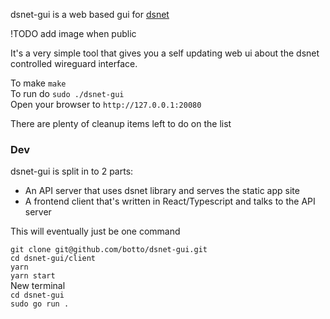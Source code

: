 dsnet-gui is a web based gui for [dsnet](https://github.com/naggie)

!TODO add image when public

It's a very simple tool that gives you a self updating web ui about the dsnet controlled wireguard interface.

To make `make`  
To run do `sudo ./dsnet-gui`  
Open your browser to `http://127.0.0.1:20080`  

There are plenty of cleanup items left to do on the list

### Dev

dsnet-gui is split in to 2 parts:

- An API server that uses dsnet library and serves the static app site
- A frontend client that's written in React/Typescript and talks to the API server

This will eventually just be one command

`git clone git@github.com/botto/dsnet-gui.git`  
`cd dsnet-gui/client`  
`yarn`  
`yarn start`  
New terminal  
`cd dsnet-gui`  
`sudo go run .`  
